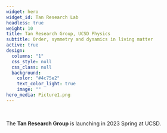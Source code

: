 ```yaml
---
widget: hero
widget_id: Tan Research Lab
headless: true
weight: 10
title: Tan Research Group, UCSD Physics
subtitle: Order, symmetry and dynamics in living matter
active: true
design:
  columns: "1"
  css_style: null
  css_class: null
  background:
    color: "#4c75e2"
    text_color_light: true
    image: ""
hero_media: Picture1.png
---
```


<br>

The **Tan Research Group** is launching in 2023 Spring at UCSD.
